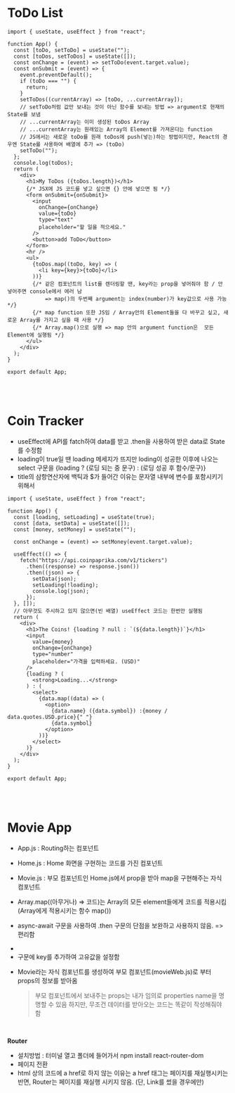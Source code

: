 # ToDo List

```
import { useState, useEffect } from "react";

function App() {
  const [toDo, setToDo] = useState("");
  const [toDos, setToDos] = useState([]);
  const onChange = (event) => setToDo(event.target.value);
  const onSubmit = (event) => {
    event.preventDefault();
    if (toDo === "") {
      return;
    }
    setToDos((currentArray) => [toDo, ...currentArray]);
    // setToDo처럼 값만 보내는 것이 아닌 함수를 보내는 방법 => argument로 현재의 State를 보냄
    // ...currentArray는 이미 생성된 toDos Array
    // ...currentArray는 원래있는 Array의 Element를 가져온다는 function
    // JS에서는 새로운 toDo를 원래 toDos에 push(넣는)하는 방법이지만, React의 경우엔 State를 사용하여 배열에 추가 => (toDo)
    setToDo("");
  };
  console.log(toDos);
  return (
    <div>
      <h1>My ToDos ({toDos.length})</h1>
      {/* JSX에 JS 코드를 넣고 싶으면 {} 안에 넣으면 됨 */}
      <form onSubmit={onSubmit}>
        <input
          onChange={onChange}
          value={toDo}
          type="text"
          placeholder="할 일을 적으세요."
        />
        <button>add ToDo</button>
      </form>
      <hr />
      <ul>
        {toDos.map((toDo, key) => (
          <li key={key}>{toDo}</li>
        ))}
        {/* 같은 컴포넌트의 list를 렌더링할 땐, key라는 prop을 넣어줘야 함 / 안 넣어주면 console에서 에러 남
            => map()의 두번째 argument는 index(number)가 key값으로 사용 가능 */}
        {/* map function 또한 JS임 / Array안의 Element들을 다 바꾸고 싶고, 새로운 Array를 가지고 싶을 때 사용 */}
        {/* Array.map()으로 실행 => map 안의 argument function은  모든 Element에 실행됨 */}
      </ul>
    </div>
  );
}

export default App;
```

<br>
<br>

# Coin Tracker

- useEffect에 API를 fatch하여 data를 받고 .then을 사용하여 받은 data로 State를 수정함
- loading이 true일 땐 loading 메세지가 뜨지만 loding이 성공한 이후에 나오는 select 구문을 {loading ? (로딩 되는 중 문구) : (로딩 성공 후 함수/문구)}
- title의 삼항연산자에 백틱과 $가 들어간 이유는 문자열 내부에 변수를 포함시키기 위해서

```
import { useState, useEffect } from "react";

function App() {
  const [loading, setLoading] = useState(true);
  const [data, setData] = useState([]);
  const [money, setMoney] = useState("");

  const onChange = (event) => setMoney(event.target.value);

  useEffect(() => {
    fetch("https://api.coinpaprika.com/v1/tickers")
      .then((response) => response.json())
      .then((json) => {
        setData(json);
        setLoading(!loading);
        console.log(json);
      });
  }, []);
  // 아무것도 주시하고 있지 않으면(빈 배열) useEffect 코드는 한번만 실행됨
  return (
    <div>
      <h1>The Coins! {loading ? null : `(${data.length})`}</h1>
      <input
        value={money}
        onChange={onChange}
        type="number"
        placeholder="가격을 입력하세요. (USD)"
      />
      {loading ? (
        <strong>Loading...</strong>
      ) : (
        <select>
          {data.map((data) => (
            <option>
              {data.name} ({data.symbol}) :{money / data.quotes.USD.price}{" "}
              {data.symbol}
            </option>
          ))}
        </select>
      )}
    </div>
  );
}

export default App;

```

<br>
<br>

# Movie App

- App.js : Routing하는 컴포넌트
- Home.js : Home 화면을 구현하는 코드를 가진 컴포넌트
- Movie.js : 부모 컴포넌트인 Home.js에서 prop을 받아 map을 구현해주는 자식 컴포넌트

- Array.map((아무거나) => 코드)는 Array의 모든 element들에게 코드를 적용시킴 (Array에게 적용시키는 함수 map())

- async-await 구문을 사용하여 .then 구문의 단점을 보완하고 사용하지 않음. => 편리함

- <li>구문에 key를 추가하여 고유값을 설정함

- Movie라는 자식 컴포넌트를 생성하여 부모 컴포넌트(movieWeb.js)로 부터 props의 정보를 받아옴

  > 부모 컴포넌트에서 보내주는 props는 내가 임의로 properties name을 명명할 수 있음 하지만, 무조건 데이터를 받아오는 코드는 똑같이 작성해줘야 함

<br>

**Router**

- 설치방법 : 터미널 열고 폴더에 들어가서 npm install react-router-dom
- 페이지 전환
- html 상의 코드에 a href로 하지 않는 이유는 a href 태그는 페이지를 재실행시키는 반면, Router는 페이지를 재실행 시키지 않음. (단, Link를 썼을 경우에만)

